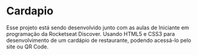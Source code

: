 # Cardapio

Esse projeto está sendo desenvolvido junto com as aulas de Iniciante em programação da Rocketseat Discover.
Usando HTML5 e CSS3 para desenvolvimento de um cardápio de restaurante, podendo acessá-lo pelo site ou QR Code.
